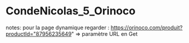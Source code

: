 # CondeNicolas_5_Orinoco

notes: pour la page dynamique regarder : https://orinoco.com/produit?productId="87956235649" => paramètre URL en Get